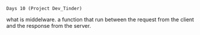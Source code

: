 ```````````````````````````````````````
Days 10 (Project Dev_Tinder)
```````````````````````````````````````
what is middelware.
a function that run between the request from the client and the response from the server.